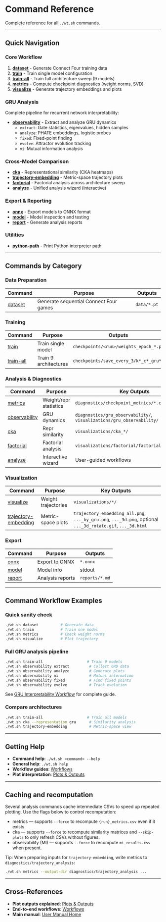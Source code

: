 # Command Reference

Complete reference for all `./wt.sh` commands.

---

## Quick Navigation

### Core Workflow
1. **[dataset](dataset.md)** - Generate Connect Four training data
2. **[train](train.md)** - Train single model configuration
3. **[train-all](train-all.md)** - Train full architecture sweep (9 models)
4. **[metrics](metrics.md)** - Compute checkpoint diagnostics (weight norms, SVD)
5. **[visualize](visualize.md)** - Generate trajectory embeddings and plots

### GRU Analysis
Complete pipeline for recurrent network interpretability:
- **[observability](observability.md)** - Extract and analyze GRU dynamics
  - `extract`: Gate statistics, eigenvalues, hidden samples
  - `analyze`: PHATE embeddings, logistic probes
  - `fixed`: Fixed-point finding
  - `evolve`: Attractor evolution tracking
  - `mi`: Mutual information analysis

### Cross-Model Comparison
- **[cka](cka.md)** - Representational similarity (CKA heatmaps)
- **[trajectory-embedding](trajectory-embedding.md)** - Metric-space trajectory plots
- **[factorial](factorial.md)** - Factorial analysis across architecture sweep
- **[analyze](analyze.md)** - Unified analysis wizard (interactive)

### Export & Reporting
- **[onnx](onnx.md)** - Export models to ONNX format
- **[model](model.md)** - Model inspection and testing
- **[report](report.md)** - Generate analysis reports

### Utilities
- **[python-path](python-path.md)** - Print Python interpreter path

---

## Commands by Category

### Data Preparation
| Command | Purpose | Outputs |
|---------|---------|---------|
| [dataset](dataset.md) | Generate sequential Connect Four games | `data/*.pt` |

### Training
| Command | Purpose | Outputs |
|---------|---------|---------|
| [train](train.md) | Train single model | `checkpoints/<run>/weights_epoch_*.pt` |
| [train-all](train-all.md) | Train 9 architectures | `checkpoints/save_every_3/k*_c*_gru*/` |

### Analysis & Diagnostics
| Command | Purpose | Key Outputs |
|---------|---------|-------------|
| [metrics](metrics.md) | Weight/repr statistics | `diagnostics/checkpoint_metrics/*.csv` |
| [observability](observability.md) | GRU dynamics | `diagnostics/gru_observability/`, `visualizations/gru_observability/` |
| [cka](cka.md) | Repr similarity | `visualizations/cka_*/` |
| [factorial](factorial.md) | Factorial analysis | `visualizations/factorial/factorial_heatmaps.png` |
| [analyze](analyze.md) | Interactive wizard | User-guided workflows |

### Visualization
| Command | Purpose | Key Outputs |
|---------|---------|-------------|
| [visualize](visualize.md) | Weight trajectories | `visualizations/*/` |
| [trajectory-embedding](trajectory-embedding.md) | Metric-space plots | `trajectory_embedding_all.png`, `..._by_gru.png`, `..._3d.png`, optional `..._3d_rotate.gif`, `..._3d.html` |

### Export
| Command | Purpose | Outputs |
|---------|---------|---------|
| [onnx](onnx.md) | Export to ONNX | `*.onnx` |
| [model](model.md) | Model info | stdout |
| [report](report.md) | Analysis reports | `reports/*.md` |

---

## Command Workflow Examples

### Quick sanity check
```bash
./wt.sh dataset          # Generate data
./wt.sh train            # Train one model
./wt.sh metrics          # Check weight norms
./wt.sh visualize        # Plot trajectory
```

### Full GRU analysis pipeline
```bash
./wt.sh train-all                    # Train 9 models
./wt.sh observability extract         # Collect GRU data
./wt.sh observability analyze         # Generate plots
./wt.sh observability mi              # Mutual information
./wt.sh observability fixed           # Find fixed points
./wt.sh observability evolve          # Track evolution
```

See [GRU Interpretability Workflow](../workflows/gru_interpretability.md) for complete guide.

### Compare architectures
```bash
./wt.sh train-all                    # Train all models
./wt.sh cka --representation gru      # Similarity analysis
./wt.sh trajectory-embedding          # Metric-space view
```

---

## Getting Help

- **Command help**: `./wt.sh <command> --help`
- **General help**: `./wt.sh help`
- **Workflow guides**: [Workflows](manual/workflows/)
- **Plot interpretation**: [Plots & Outputs](manual/plots/)

---

## Caching and recomputation

Several analysis commands cache intermediate CSVs to speed up repeated plotting. Use the flags below to control recomputation:

- metrics — supports `--force` to recompute `{run}_metrics.csv` even if it exists.
- cka — supports `--force` to recompute similarity matrices and `--skip-plots` to only refresh CSVs without figures.
- observability (MI) — supports `--force` to recompute `mi_results.csv` when present.

Tip: When preparing inputs for `trajectory-embedding`, write metrics to `diagnostics/trajectory_analysis`:

```bash
./wt.sh metrics --output-dir diagnostics/trajectory_analysis ...
```

---

## Cross-References

- **Plot outputs explained**: [Plots & Outputs](manual/plots/)
- **End-to-end workflows**: [Workflows](manual/workflows/)
- **Main manual**: [User Manual Home](manual/)
